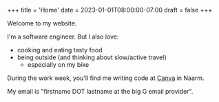 +++
title = 'Home'
date = 2023-01-01T08:00:00-07:00
draft = false
+++

Welcome to my website.

I'm a software engineer. But I also love:

- cooking and eating tasty food
- being outside (and thinking about slow/active travel)
    - especially on my bike

During the work week, you'll find me writing code at <a href="https://canva.com">Canva</a> in Naarm.

My email is "firstname DOT lastname at the big G email provider".